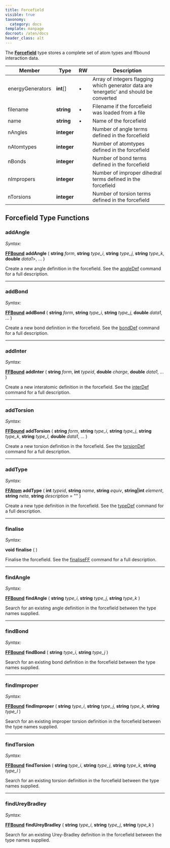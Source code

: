 ```yaml
---
title: Forcefield
visible: true
taxonomy:
  category: docs
template: manpage
docroot: /aten/docs
header_class: alt
---
```


The [**Forcefield**](/aten/docs/scripting/variabletypes/forcefield) type stores a complete set of atom types and ffbound interaction data.
 
| Member | Type | RW | Description |
|--------|------|----|-------------|
| energyGenerators | **int**[] | • | Array of integers flagging which generator data are ‘energetic’ and should be converted |
| filename | **string** | • | Filename if the forcefield was loaded from a file |
| name | **string** | • | Name of the forcefield |
| nAngles | **integer** | | Number of angle terms defined in the forcefield |
| nAtomtypes | **integer** | | Number of atomtypes defined in the forcefield |
| nBonds | **integer** | | Number of bond terms defined in the forcefield |
| nImpropers | **integer** | | Number of improper dihedral terms defined in the forcefield |
| nTorsions | **integer** | | Number of torsion terms defined in the forcefield |

## Forcefield Type Functions

### addAngle <a id="addangle"></a>

_Syntax:_

[**FFBound**](/aten/docs/scripting/variabletypes/ffbound) **addAngle** ( **string** _form_, **string** _type_i_, **string** _type_j_, **string** _type_k_, **double** _data1_>, ... )

Create a new angle definition in the forcefield. See the [angleDef](/aten/docs/scripting/commands/ff#angledef) command for a full description.

---

### addBond <a id="addbond"></a>

_Syntax:_

[**FFBound**](/aten/docs/scripting/variabletypes/ffbound) **addBond** ( **string** _form_, **string** _type_i_, **string** _type_j_, **double** _data1_, ... ) 

Create a new bond definition in the forcefield. See the [bondDef](/aten/docs/scripting/commands/ff#bonddef) command for a full description.

---

### addInter <a id="addinter"></a>

_Syntax:_

[**FFBound**](/aten/docs/scripting/variabletypes/ffbound) **addInter** ( **string** _form_, **int** _typeid_, **double** _charge_, **double** _data1_, ... ) 

Create a new interatomic definition in the forcefield. See the [interDef](/aten/docs/scripting/commands/ff#interdef) command for a full description.

---

### addTorsion <a id="addtorsion"></a>

_Syntax:_

[**FFBound**](/aten/docs/scripting/variabletypes/ffbound) **addTorsion** ( **string** _form_, **string** _type_i_, **string** _type_j_, **string** _type_k_, **string** _type_l_, **double** _data1_, ... ) 

Create a new torsion definition in the forcefield. See the [torsionDef](/aten/docs/scripting/commands/ff#torsiondef) command for a full description.

---

### addType <a id="addtype"></a>

_Syntax:_

[**FFAtom**](/aten/docs/scripting/variabletypes/ffatom) **addType** ( **int** _typeid_, **string** _name_, **string** _equiv_, **string|int** _element_, **string** _neta_, **string** _description_ = &quot;&quot; ) 

Create a new type definition in the forcefield. See the [typeDef](/aten/docs/scripting/commands/ff#typedef) command for a full description.

---

### finalise <a id="finalise"></a>

_Syntax:_

**void** **finalise** ( )

Finalise the forcefield. See the [finaliseFF](/aten/docs/scripting/commands/ff#finaliseff) command for a full description.

---

### findAngle <a id="findangle"></a>

_Syntax:_

[**FFBound**](/aten/docs/scripting/variabletypes/ffbound) **findAngle** ( **string** _type_i_, **string** _type_j_, **string** _type_k_ ) 

Search for an existing angle definition in the forcefield between the type names supplied.

---

### findBond <a id="findbond"></a>

_Syntax:_

[**FFBound**](/aten/docs/scripting/variabletypes/ffbound) **findBond** ( **string** _type_i_, **string** _type_j_ ) 

Search for an existing bond definition in the forcefield between the type names supplied.

---

### findImproper <a id="findimproper"></a>

_Syntax:_

[**FFBound**](/aten/docs/scripting/variabletypes/ffbound) **findImproper** ( **string** _type_i_, **string** _type_j_, **string** _type_k_, **string** _type_l_ ) 

Search for an existing improper torsion definition in the forcefield between the type names supplied.

---

### findTorsion <a id="findtorsion"></a>

_Syntax:_

[**FFBound**](/aten/docs/scripting/variabletypes/ffbound) **findTorsion** ( **string** _type_i_, **string** _type_j_, **string** _type_k_, **string** _type_l_ )

Search for an existing torsion definition in the forcefield between the type names supplied.

---

### findUreyBradley <a id="findureybradley"></a>

_Syntax:_

[**FFBound**](/aten/docs/scripting/variabletypes/ffbound) **findUreyBradley** ( **string** _type_i_, **string** _type_j_, **string** _type_k_ ) 

Search for an existing Urey-Bradley definition in the forcefield between the type names supplied.


